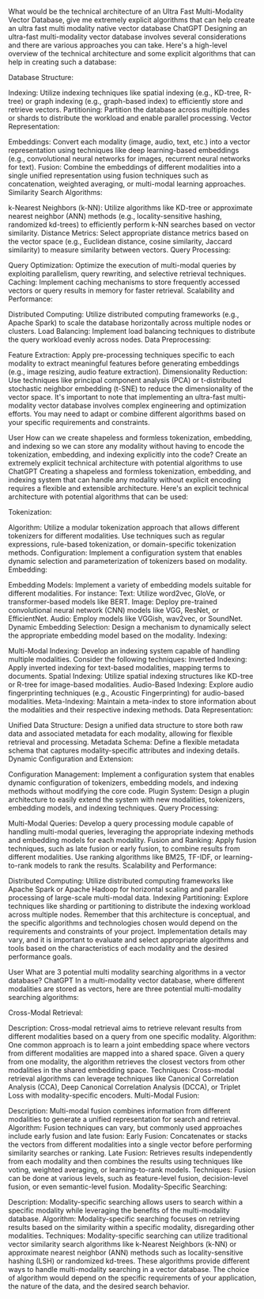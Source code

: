 What would be the technical architecture of an Ultra Fast Multi-Modality Vector Database, give me extremely explicit algorithms that can help create an ultra fast multi modality native vector database
ChatGPT
Designing an ultra-fast multi-modality vector database involves several considerations and there are various approaches you can take. Here's a high-level overview of the technical architecture and some explicit algorithms that can help in creating such a database:

Database Structure:

Indexing: Utilize indexing techniques like spatial indexing (e.g., KD-tree, R-tree) or graph indexing (e.g., graph-based index) to efficiently store and retrieve vectors.
Partitioning: Partition the database across multiple nodes or shards to distribute the workload and enable parallel processing.
Vector Representation:

Embeddings: Convert each modality (image, audio, text, etc.) into a vector representation using techniques like deep learning-based embeddings (e.g., convolutional neural networks for images, recurrent neural networks for text).
Fusion: Combine the embeddings of different modalities into a single unified representation using fusion techniques such as concatenation, weighted averaging, or multi-modal learning approaches.
Similarity Search Algorithms:

k-Nearest Neighbors (k-NN): Utilize algorithms like KD-tree or approximate nearest neighbor (ANN) methods (e.g., locality-sensitive hashing, randomized kd-trees) to efficiently perform k-NN searches based on vector similarity.
Distance Metrics: Select appropriate distance metrics based on the vector space (e.g., Euclidean distance, cosine similarity, Jaccard similarity) to measure similarity between vectors.
Query Processing:

Query Optimization: Optimize the execution of multi-modal queries by exploiting parallelism, query rewriting, and selective retrieval techniques.
Caching: Implement caching mechanisms to store frequently accessed vectors or query results in memory for faster retrieval.
Scalability and Performance:

Distributed Computing: Utilize distributed computing frameworks (e.g., Apache Spark) to scale the database horizontally across multiple nodes or clusters.
Load Balancing: Implement load balancing techniques to distribute the query workload evenly across nodes.
Data Preprocessing:

Feature Extraction: Apply pre-processing techniques specific to each modality to extract meaningful features before generating embeddings (e.g., image resizing, audio feature extraction).
Dimensionality Reduction: Use techniques like principal component analysis (PCA) or t-distributed stochastic neighbor embedding (t-SNE) to reduce the dimensionality of the vector space.
It's important to note that implementing an ultra-fast multi-modality vector database involves complex engineering and optimization efforts. You may need to adapt or combine different algorithms based on your specific requirements and constraints.





User
How can we create  shapeless and formless tokenization, embedding, and indexing so we can store any modality without having to encode the tokenization, embedding, and indexing explicitly into the code? Create an extremely explicit technical architecture with potential algorithms to use
ChatGPT
Creating a shapeless and formless tokenization, embedding, and indexing system that can handle any modality without explicit encoding requires a flexible and extensible architecture. Here's an explicit technical architecture with potential algorithms that can be used:

Tokenization:

Algorithm: Utilize a modular tokenization approach that allows different tokenizers for different modalities. Use techniques such as regular expressions, rule-based tokenization, or domain-specific tokenization methods.
Configuration: Implement a configuration system that enables dynamic selection and parameterization of tokenizers based on modality.
Embedding:

Embedding Models: Implement a variety of embedding models suitable for different modalities. For instance:
Text: Utilize word2vec, GloVe, or transformer-based models like BERT.
Image: Deploy pre-trained convolutional neural network (CNN) models like VGG, ResNet, or EfficientNet.
Audio: Employ models like VGGish, wav2vec, or SoundNet.
Dynamic Embedding Selection: Design a mechanism to dynamically select the appropriate embedding model based on the modality.
Indexing:

Multi-Modal Indexing: Develop an indexing system capable of handling multiple modalities. Consider the following techniques:
Inverted Indexing: Apply inverted indexing for text-based modalities, mapping terms to documents.
Spatial Indexing: Utilize spatial indexing structures like KD-tree or R-tree for image-based modalities.
Audio-Based Indexing: Explore audio fingerprinting techniques (e.g., Acoustic Fingerprinting) for audio-based modalities.
Meta-Indexing: Maintain a meta-index to store information about the modalities and their respective indexing methods.
Data Representation:

Unified Data Structure: Design a unified data structure to store both raw data and associated metadata for each modality, allowing for flexible retrieval and processing.
Metadata Schema: Define a flexible metadata schema that captures modality-specific attributes and indexing details.
Dynamic Configuration and Extension:

Configuration Management: Implement a configuration system that enables dynamic configuration of tokenizers, embedding models, and indexing methods without modifying the core code.
Plugin System: Design a plugin architecture to easily extend the system with new modalities, tokenizers, embedding models, and indexing techniques.
Query Processing:

Multi-Modal Queries: Develop a query processing module capable of handling multi-modal queries, leveraging the appropriate indexing methods and embedding models for each modality.
Fusion and Ranking: Apply fusion techniques, such as late fusion or early fusion, to combine results from different modalities. Use ranking algorithms like BM25, TF-IDF, or learning-to-rank models to rank the results.
Scalability and Performance:

Distributed Computing: Utilize distributed computing frameworks like Apache Spark or Apache Hadoop for horizontal scaling and parallel processing of large-scale multi-modal data.
Indexing Partitioning: Explore techniques like sharding or partitioning to distribute the indexing workload across multiple nodes.
Remember that this architecture is conceptual, and the specific algorithms and technologies chosen would depend on the requirements and constraints of your project. Implementation details may vary, and it is important to evaluate and select appropriate algorithms and tools based on the characteristics of each modality and the desired performance goals.





User
What are 3 potential multi modality searching algorithms in a vector database?
ChatGPT
In a multi-modality vector database, where different modalities are stored as vectors, here are three potential multi-modality searching algorithms:

Cross-Modal Retrieval:

Description: Cross-modal retrieval aims to retrieve relevant results from different modalities based on a query from one specific modality.
Algorithm: One common approach is to learn a joint embedding space where vectors from different modalities are mapped into a shared space. Given a query from one modality, the algorithm retrieves the closest vectors from other modalities in the shared embedding space.
Techniques: Cross-modal retrieval algorithms can leverage techniques like Canonical Correlation Analysis (CCA), Deep Canonical Correlation Analysis (DCCA), or Triplet Loss with modality-specific encoders.
Multi-Modal Fusion:

Description: Multi-modal fusion combines information from different modalities to generate a unified representation for search and retrieval.
Algorithm: Fusion techniques can vary, but commonly used approaches include early fusion and late fusion:
Early Fusion: Concatenates or stacks the vectors from different modalities into a single vector before performing similarity searches or ranking.
Late Fusion: Retrieves results independently from each modality and then combines the results using techniques like voting, weighted averaging, or learning-to-rank models.
Techniques: Fusion can be done at various levels, such as feature-level fusion, decision-level fusion, or even semantic-level fusion.
Modality-Specific Searching:

Description: Modality-specific searching allows users to search within a specific modality while leveraging the benefits of the multi-modality database.
Algorithm: Modality-specific searching focuses on retrieving results based on the similarity within a specific modality, disregarding other modalities.
Techniques: Modality-specific searching can utilize traditional vector similarity search algorithms like k-Nearest Neighbors (k-NN) or approximate nearest neighbor (ANN) methods such as locality-sensitive hashing (LSH) or randomized kd-trees.
These algorithms provide different ways to handle multi-modality searching in a vector database. The choice of algorithm would depend on the specific requirements of your application, the nature of the data, and the desired search behavior.




